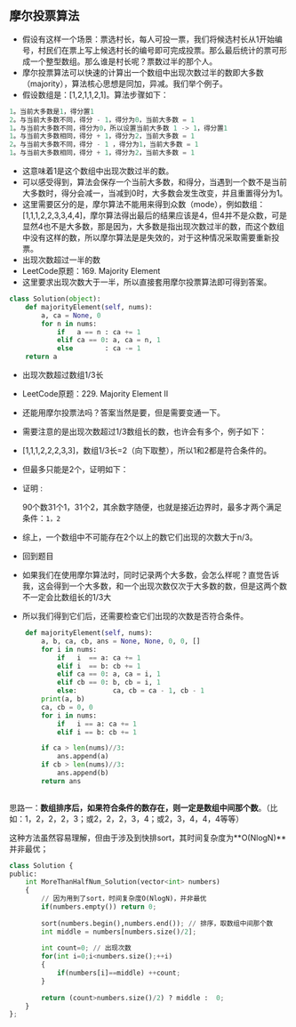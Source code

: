## 摩尔投票算法

- 假设有这样一个场景：票选村长，每人可投一票，我们将候选村长从1开始编号，村民们在票上写上候选村长的编号即可完成投票。那么最后统计的票可形成一个整型数组。那么谁是村长呢？票数过半的那个人。
- 摩尔投票算法可以快速的计算出一个数组中出现次数过半的数即大多数（majority），算法核心思想是同加，异减。我们举个例子。
- 假设数组是：[1,2,1,1,2,1]。算法步骤如下：

```python
1。当前大多数是1，得分置1
2。与当前大多数不同，得分 - 1，得分为0，当前大多数 = 1
1。与当前大多数不同，得分为0，所以设置当前大多数 1 -> 1，得分置1
1。与当前大多数相同，得分 + 1，得分为2，当前大多数 = 1
2。与当前大多数不同，得分 - 1 ，得分为1，当前大多数 = 1
1。与当前大多数相同，得分 + 1，得分为2，当前大多数 = 1
```

- 这意味着1是这个数组中出现次数过半的数。
- 可以感受得到，算法会保存一个当前大多数，和得分，当遇到一个数不是当前大多数时，得分会减一，当减到0时，大多数会发生改变，并且重置得分为1。
- 这里需要区分的是，摩尔算法不能用来得到众数（mode），例如数组：[1,1,1,2,2,3,3,4,4]，摩尔算法得出最后的结果应该是4，但4并不是众数，可是显然4也不是大多数，那是因为，大多数是指出现次数过半的数，而这个数组中没有这样的数，所以摩尔算法是是失效的，对于这种情况采取需要重新投票。
- 出现次数超过一半的数
- LeetCode原题：169. Majority Element
- 这里要求出现次数大于一半，所以直接套用摩尔投票算法即可得到答案。

```python
class Solution(object):
    def majorityElement(self, nums):
        a, ca = None, 0
        for n in nums:
            if   a == n : ca += 1
            elif ca == 0: a, ca = n, 1
            else        : ca -= 1
    return a
```


- 出现次数超过数组1/3长

- LeetCode原题：229. Majority Element II

- 还能用摩尔投票法吗？答案当然是要，但是需要变通一下。

- 需要注意的是出现次数超过1/3数组长的数，也许会有多个，例子如下：

- [1,1,1,2,2,2,3,3]，数组1/3长=2（向下取整），所以1和2都是符合条件的。

- 但最多只能是2个，证明如下：

- 证明 :

  90个数31个1，31个2，其余数字随便，也就是接近边界时，最多才两个满足条件：`1，2`

- 综上，一个数组中不可能存在2个以上的数它们出现的次数大于n/3。

- 回到题目

- 如果我们在使用摩尔算法时，同时记录两个大多数，会怎么样呢？直觉告诉我，这会得到一个大多数，和一个出现次数仅次于大多数的数，但是这两个数不一定会比数组长的1/3大

- 所以我们得到它们后，还需要检查它们出现的次数是否符合条件。

```python
    def majorityElement(self, nums):
        a, b, ca, cb, ans = None, None, 0, 0, []
        for i in nums:
            if   i  == a: ca += 1
            elif i  == b: cb += 1
            elif ca == 0: a, ca = i, 1
            elif cb == 0: b, cb = i, 1
            else:         ca, cb = ca - 1, cb - 1
        print(a, b)
        ca, cb = 0, 0
        for i in nums:
            if   i == a: ca += 1
            elif i == b: cb += 1

        if ca > len(nums)//3:
            ans.append(a)
        if cb > len(nums)//3:
            ans.append(b)
        return ans
        
```





思路一：**数组排序后，如果符合条件的数存在，则一定是数组中间那个数**。（比如：1，2，2，2，3；或2，2，2，3，4；或2，3，4，4，4等等）

这种方法虽然容易理解，但由于涉及到快排sort，其时间复杂度为**O(NlogN)**并非最优；

```python
class Solution {
public:
    int MoreThanHalfNum_Solution(vector<int> numbers)
    {
        // 因为用到了sort，时间复杂度O(NlogN)，并非最优
        if(numbers.empty()) return 0;
         
        sort(numbers.begin(),numbers.end()); // 排序，取数组中间那个数
        int middle = numbers[numbers.size()/2];
         
        int count=0; // 出现次数
        for(int i=0;i<numbers.size();++i)
        {
            if(numbers[i]==middle) ++count;
        }
         
        return (count>numbers.size()/2) ? middle :  0;
    }
};
```

